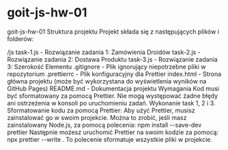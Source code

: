 # goit-js-hw-01

goit-js-hw-01
Struktura projektu
Projekt składa się z następujących plików i folderów:

/js
task-1.js - Rozwiązanie zadania 1: Zamówienia Droidów
task-2.js - Rozwiązanie zadania 2: Dostawa Produktu
task-3.js - Rozwiązanie zadania 3: Szerokość Elementu
.gitignore - Plik ignorujący niepotrzebne pliki w repozytorium
.prettierrc - Plik konfiguracyjny dla Prettier
index.html - Strona główna projektu (może być wykorzystana do wyświetlenia wyników na GitHub Pages)
README.md - Dokumentacja projektu
Wymagania
Kod musi być sformatowany za pomocą Prettier.
Nie mogą występować żadne błędy ani ostrzeżenia w konsoli po uruchomieniu zadań.
Wykonanie task 1, 2 i 3.
Sformatowanie kodu za pomocą Prettier:
Aby użyć Prettier, musisz zainstalować go w swoim projekcie. Można to zrobić, jeśli masz zainstalowany Node.js, za pomocą polecenia:
npm install --save-dev prettier
Następnie możesz uruchomić Prettier na swoim kodzie za pomocą:
npx prettier --write .
To polecenie sformatuje wszystkie pliki w projekcie.
